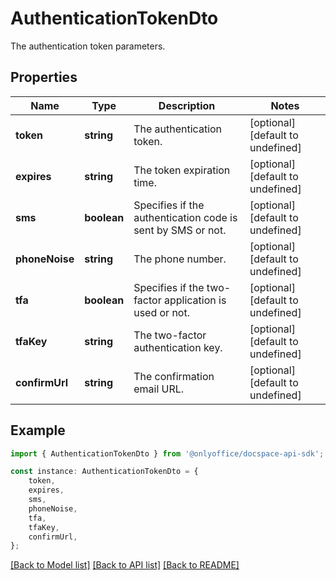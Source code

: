 # AuthenticationTokenDto

The authentication token parameters.

## Properties

Name | Type | Description | Notes
------------ | ------------- | ------------- | -------------
**token** | **string** | The authentication token. | [optional] [default to undefined]
**expires** | **string** | The token expiration time. | [optional] [default to undefined]
**sms** | **boolean** | Specifies if the authentication code is sent by SMS or not. | [optional] [default to undefined]
**phoneNoise** | **string** | The phone number. | [optional] [default to undefined]
**tfa** | **boolean** | Specifies if the two-factor application is used or not. | [optional] [default to undefined]
**tfaKey** | **string** | The two-factor authentication key. | [optional] [default to undefined]
**confirmUrl** | **string** | The confirmation email URL. | [optional] [default to undefined]

## Example

```typescript
import { AuthenticationTokenDto } from '@onlyoffice/docspace-api-sdk';

const instance: AuthenticationTokenDto = {
    token,
    expires,
    sms,
    phoneNoise,
    tfa,
    tfaKey,
    confirmUrl,
};
```

[[Back to Model list]](../README.md#documentation-for-models) [[Back to API list]](../README.md#documentation-for-api-endpoints) [[Back to README]](../README.md)
